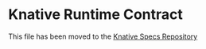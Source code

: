 # Knative Runtime Contract

This file has been moved to the
[Knative Specs Repository](https://github.com/knative/specs/blob/main/specs/serving/runtime-contract.md)
